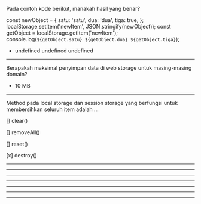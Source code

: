 Pada contoh kode berikut, manakah hasil yang benar?

const newObject = {
  satu: 'satu',
  dua: 'dua',
  tiga: true,
};
localStorage.setItem('newItem', JSON.stringify(newObject));
const getObject = localStorage.getItem('newItem');
console.log(`${getObject.satu} ${getObject.dua} ${getObject.tiga}`);

* undefined undefined undefined

---------------------------------------------------------------------------------

Berapakah maksimal penyimpan data di web storage untuk masing-masing domain?

* 10 MB


---------------------------------------------------------------------------------

Method pada local storage dan session storage yang berfungsi untuk membersihkan seluruh item adalah …


[] clear()

[] removeAll()

[] reset()

[x] destroy()


---------------------------------------------------------------------------------

---------------------------------------------------------------------------------
---------------------------------------------------------------------------------
---------------------------------------------------------------------------------
---------------------------------------------------------------------------------
---------------------------------------------------------------------------------
---------------------------------------------------------------------------------
